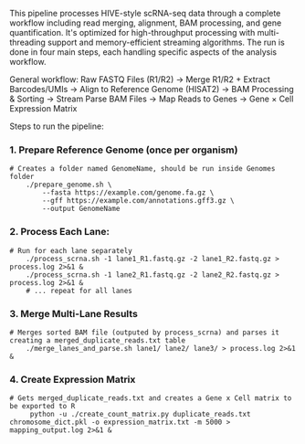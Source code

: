This pipeline processes HIVE-style scRNA-seq data through a complete workflow including read merging, alignment, BAM processing, and gene quantification. It's optimized for high-throughput processing with multi-threading support and memory-efficient streaming algorithms. The run is done in four main steps, each handling specific aspects of the analysis workflow.

General workflow:
Raw FASTQ Files (R1/R2) → Merge R1/R2 + Extract Barcodes/UMIs → Align to Reference Genome (HISAT2) → BAM Processing & Sorting → Stream Parse BAM Files →  Map Reads to Genes → 
Gene × Cell Expression Matrix

Steps to run the pipeline:
### 1. Prepare Reference Genome (once per organism)
	# Creates a folder named GenomeName, should be run inside Genomes folder
		./prepare_genome.sh \
  			--fasta https://example.com/genome.fa.gz \
	  		--gff https://example.com/annotations.gff3.gz \
  			--output GenomeName 

### 2. Process Each Lane: 
	# Run for each lane separately
		./process_scrna.sh -1 lane1_R1.fastq.gz -2 lane1_R2.fastq.gz > process.log 2>&1 &
		./process_scrna.sh -1 lane2_R1.fastq.gz -2 lane2_R2.fastq.gz > process.log 2>&1 &
		# ... repeat for all lanes

### 3. Merge Multi-Lane Results
	# Merges sorted BAM file (outputed by process_scrna) and parses it creating a merged_duplicate_reads.txt table
		./merge_lanes_and_parse.sh lane1/ lane2/ lane3/ > process.log 2>&1 &

### 4. Create Expression Matrix
	# Gets merged_duplicate_reads.txt and creates a Gene x Cell matrix to be exported to R
		 python -u ./create_count_matrix.py duplicate_reads.txt chromosome_dict.pkl -o expression_matrix.txt -m 5000 > mapping_output.log 2>&1 &
